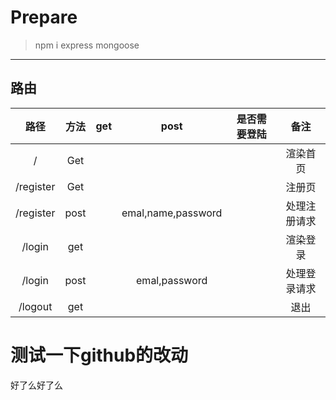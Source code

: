  # Prepare
 > npm i express mongoose

---
 ## 路由
 | 路径 | 方法 | get | post | 是否需要登陆 | 备注 |
 | :----: | :----: | :----: | :----: | :----: | :----: |
 | / | Get | | | | 渲染首页|
 | /register | Get| | | | 注册页
 | /register|post||emal,name,password||处理注册请求
 | /login|get||||渲染登录
 |/login|post||emal,password||处理登录请求
 |/logout|get||||退出

 # 测试一下github的改动

 好了么好了么